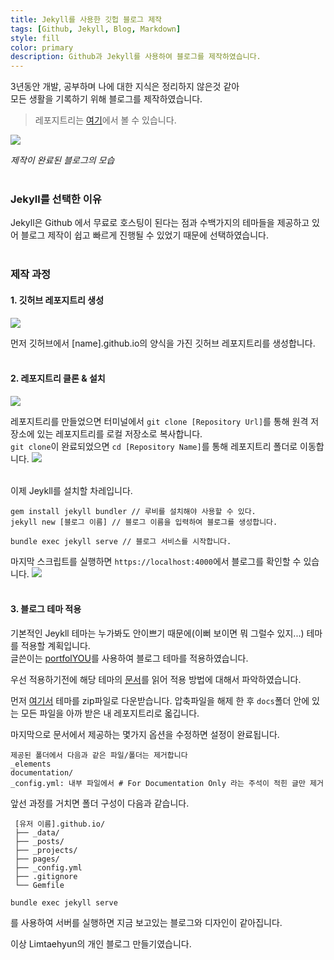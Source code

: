 ```yaml
---
title: Jekyll를 사용한 깃헙 블로그 제작
tags: [Github, Jekyll, Blog, Markdown]
style: fill
color: primary
description: Github과 Jekyll를 사용하여 블로그를 제작하였습니다.
---
```


3년동안 개발, 공부하며 나에 대한 지식은 정리하지 않은것 같아  
모든 생활을 기록하기 위해 블로그를 제작하였습니다.

> 레포지트리는 [여기](https://github.com/noeulnight/noeulnight.github.io)에서 볼 수 있습니다. 

<img src="https://i.ibb.co/rcLtqZY/Screenshot-2022-01-24-at-21-39-13-Limtaehyun.png" /> 

*제작이 완료된 블로그의 모습* 
<br/><br/>

### Jekyll를 선택한 이유
Jekyll은 Github 에서 무료로 호스팅이 된다는 점과 수백가지의 테마들을 제공하고 있어 블로그 제작이 쉽고 빠르게 진행될 수 있었기 때문에 선택하였습니다.
<br/><br/>

### 제작 과정
#### 1. 깃허브 레포지트리 생성
<img src="https://i.ibb.co/BT165X8/Screenshot-2022-01-24-at-21-50-08-Build-software-better-together.png" />

먼저 깃허브에서 [name].github.io의 양식을 가진 깃허브 레포지트리를 생성합니다.
<br/><br/>

#### 2. 레포지트리 클론 & 설치
<img src="https://i.ibb.co/RN98FBh/Screenshot-2022-01-24-at-22-04-46-noeulnight-noeulnisght-github-io.png" />

레포지트리를 만들었으면 터미널에서 ```git clone [Repository Url]```를 통해 원격 저장소에 있는 레포지트리를 로컬 저장소로 복사합니다.  
```git clone```이 완료되었으면 ```cd [Repository Name]```를 통해 레포지트리 폴더로 이동합니다.
<img src="https://i.ibb.co/nDCvwgX/Screenshot-2022-01-24-223019.png"/>
<br/><br/>

이제 Jeykll를 설치할 차레입니다.
```shell
gem install jekyll bundler // 루비를 설치해야 사용할 수 있다.
jekyll new [블로그 이름] // 블로그 이름을 입력하여 블로그를 생성합니다.

bundle exec jekyll serve // 블로그 서비스를 시작합니다.
```

마지막 스크립트를 실행하면 ```https://localhost:4000```에서 블로그를 확인할 수 있습니다.
<img src="https://i.ibb.co/89r3FKR/Screenshot-2022-01-24-223839.png">
<br/><br/>

#### 3. 블로그 테마 적용
기본적인 Jeykll 테마는 누가봐도 안이쁘기 때문에(이뻐 보이면 뭐 그럴수 있지...) 테마를 적용할 계획입니다.  
글쓴이는 [portfolYOU](https://github.com/YoussefRaafatNasry/portfolYOU)를 사용하여 블로그 테마를 적용하였습니다.

우선 적용하기전에 해당 테마의 [문서](https://youssefraafatnasry.github.io/portfolYOU/docs/)를 읽어 적용 방법에 대해서 파악하였습니다.

먼저 [여기서](https://github.com/YoussefRaafatNasry/portfolYOU/archive/refs/heads/master.zip) 테마를 zip파일로 다운받습니다.
압축파일을 해제 한 후 ```docs```폴더 안에 있는 모든 파일을 아까 받은 내 레포지트리로 옯깁니다.

마지막으로 문서에서 제공하는 몇가지 옵션을 수정하면 설정이 완료됩니다.
```
제공된 폴더에서 다음과 같은 파일/폴더는 제거합니다
_elements
documentation/
_config.yml: 내부 파일에서 # For Documentation Only 라는 주석이 적힌 글만 제거
```

앞선 과정를 거치면 폴더 구성이 다음과 같습니다.
```
 [유저 이름].github.io/
 ├── _data/
 ├── _posts/
 ├── _projects/
 ├── pages/
 ├── _config.yml
 ├── .gitignore
 └── Gemfile
 ```

```shell
bundle exec jekyll serve
```
를 사용하여 서버를 실행하면 지금 보고있는 블로그와 디자인이 같아집니다.


이상 Limtaehyun의 개인 블로그 만들기였습니다.